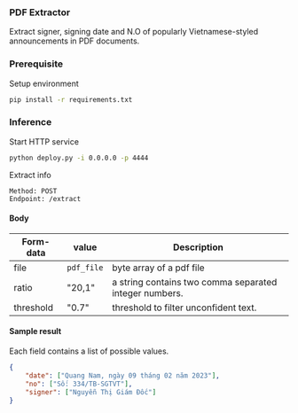 ### PDF Extractor

Extract signer, signing date and N.O of popularly Vietnamese-styled announcements in PDF documents.

### Prerequisite
Setup environment
```bash
pip install -r requirements.txt
```

### Inference

Start HTTP service

```bash
python deploy.py -i 0.0.0.0 -p 4444
```

Extract info

```text
Method: POST
Endpoint: /extract
```

#### Body

Form-data | value | Description |
--- | --- | --- |
file | `pdf_file` | byte array of a pdf file |
ratio | "20,1" | a string contains two comma separated integer numbers.
threshold | "0.7" | threshold to filter unconfident text.

#### Sample result

Each field contains a list of possible values.

```json
{
    "date": ["Quang Nam, ngày 09 tháng 02 năm 2023"],
    "no": ["Số: 334/TB-SGTVT"],
    "signer": ["Nguyễn Thị Giám Đốc"]
}
```
